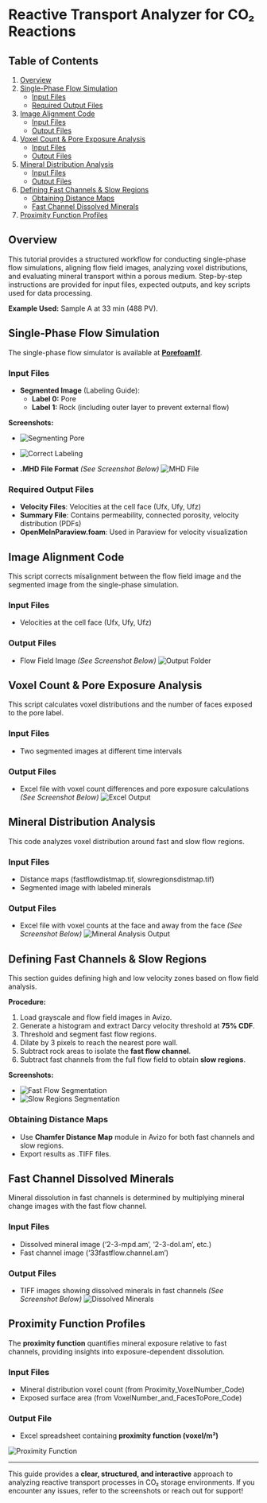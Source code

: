 # **Reactive Transport Analyzer for CO₂ Reactions**

## **Table of Contents**
1. [Overview](#overview)
2. [Single-Phase Flow Simulation](#single-phase-flow-simulation)
   - [Input Files](#input-files)
   - [Required Output Files](#required-output-files)
3. [Image Alignment Code](#image-alignment-code)
   - [Input Files](#input-files-1)
   - [Output Files](#output-files)
4. [Voxel Count & Pore Exposure Analysis](#voxel-count--pore-exposure-analysis)
   - [Input Files](#input-files-2)
   - [Output Files](#output-files-1)
5. [Mineral Distribution Analysis](#mineral-distribution-analysis)
   - [Input Files](#input-files-3)
   - [Output Files](#output-files-2)
6. [Defining Fast Channels & Slow Regions](#defining-fast-channels--slow-regions)
   - [Obtaining Distance Maps](#obtaining-distance-maps)
   - [Fast Channel Dissolved Minerals](#fast-channel-dissolved-minerals)
7. [Proximity Function Profiles](#proximity-function-profiles)

## **Overview**
This tutorial provides a structured workflow for conducting single-phase flow simulations, aligning flow field images, analyzing voxel distributions, and evaluating mineral transport within a porous medium. Step-by-step instructions are provided for input files, expected outputs, and key scripts used for data processing.

**Example Used:** Sample A at 33 min (488 PV).

## **Single-Phase Flow Simulation**
The single-phase flow simulator is available at **[Porefoam1f](https://github.com/ImperialCollegeLondon/poreFoam-singlePhase)**.

### **Input Files**
- **Segmented Image** (Labeling Guide):
  - **Label 0:** Pore
  - **Label 1:** Rock (including outer layer to prevent external flow)
  
**Screenshots:**
- ![Segmenting Pore](https://github.com/user-attachments/assets/58b38132-fd44-4356-89fd-a43c23aa82e4)
- ![Correct Labeling](https://github.com/user-attachments/assets/463cf521-94ba-4770-9e6b-51bd1d96b652)

- **.MHD File Format** *(See Screenshot Below)*
  ![MHD File](https://github.com/user-attachments/assets/93bc9505-7d97-4c73-9a4d-c578f5e0dfe1)

### **Required Output Files**
- **Velocity Files**: Velocities at the cell face (Ufx, Ufy, Ufz)
- **Summary File**: Contains permeability, connected porosity, velocity distribution (PDFs)
- **OpenMelnParaview.foam**: Used in Paraview for velocity visualization

## **Image Alignment Code**
This script corrects misalignment between the flow field image and the segmented image from the single-phase simulation.

### **Input Files**
- Velocities at the cell face (Ufx, Ufy, Ufz)

### **Output Files**
- Flow Field Image *(See Screenshot Below)*
  ![Output Folder](https://github.com/user-attachments/assets/3022c1fa-72fa-48c5-a739-092716b8bf2a)

## **Voxel Count & Pore Exposure Analysis**
This script calculates voxel distributions and the number of faces exposed to the pore label.

### **Input Files**
- Two segmented images at different time intervals

### **Output Files**
- Excel file with voxel count differences and pore exposure calculations *(See Screenshot Below)*
  ![Excel Output](https://github.com/user-attachments/assets/86895a6c-8a77-4be1-a022-85445a76f05f)

## **Mineral Distribution Analysis**
This code analyzes voxel distribution around fast and slow flow regions.

### **Input Files**
- Distance maps (fastflowdistmap.tif, slowregionsdistmap.tif)
- Segmented image with labeled minerals

### **Output Files**
- Excel file with voxel counts at the face and away from the face *(See Screenshot Below)*
  ![Mineral Analysis Output](https://github.com/user-attachments/assets/d69fdafc-508e-4db2-9257-fb5536ea4f59)

## **Defining Fast Channels & Slow Regions**
This section guides defining high and low velocity zones based on flow field analysis.

**Procedure:**
1. Load grayscale and flow field images in Avizo.
2. Generate a histogram and extract Darcy velocity threshold at **75% CDF**.
3. Threshold and segment fast flow regions.
4. Dilate by 3 pixels to reach the nearest pore wall.
5. Subtract rock areas to isolate the **fast flow channel**.
6. Subtract fast channels from the full flow field to obtain **slow regions**.

**Screenshots:**
- ![Fast Flow Segmentation](https://github.com/user-attachments/assets/759375c3-d3f3-437d-a07b-a3a97b80aebb)
- ![Slow Regions Segmentation](https://github.com/user-attachments/assets/a7addad0-49d5-465d-b457-909da9fbaea2)

### **Obtaining Distance Maps**
- Use **Chamfer Distance Map** module in Avizo for both fast channels and slow regions.
- Export results as .TIFF files.

## **Fast Channel Dissolved Minerals**
Mineral dissolution in fast channels is determined by multiplying mineral change images with the fast flow channel.

### **Input Files**
- Dissolved mineral image (‘2-3-mpd.am’, ‘2-3-dol.am’, etc.)
- Fast channel image (‘33fastflow.channel.am’)

### **Output Files**
- TIFF images showing dissolved minerals in fast channels *(See Screenshot Below)*
  ![Dissolved Minerals](https://github.com/user-attachments/assets/90ec2954-1c1b-4816-8ae4-19cb24bd9353)

## **Proximity Function Profiles**
The **proximity function** quantifies mineral exposure relative to fast channels, providing insights into exposure-dependent dissolution.

### **Input Files**
- Mineral distribution voxel count (from Proximity_VoxelNumber_Code)
- Exposed surface area (from VoxelNumber_and_FacesToPore_Code)

### **Output File**
- Excel spreadsheet containing **proximity function (voxel/m²)**

![Proximity Function](https://github.com/user-attachments/assets/2858d719-218a-4331-90cd-bd279eaaab1f)

---

This guide provides a **clear, structured, and interactive** approach to analyzing reactive transport processes in CO₂ storage environments. If you encounter any issues, refer to the screenshots or reach out for support!

